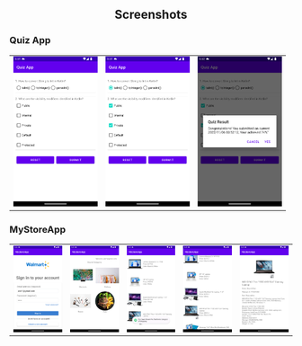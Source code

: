 <p align="center">
    <h2 align="center">Screenshots</h2>
</p>
<p align="center">
<h3>Quiz App</h3>
<table align="center" border="0">
    <tr>
        <td><img src="QuizApp-Screenshot/Screenshot_20221106_155125.png" width="150" /></td>
        <td><img src="QuizApp-Screenshot/Screenshot_20221106_155159.png" width="150" /></td>
        <td><img src="QuizApp-Screenshot/Screenshot_20221106_155222.png" width="150" /></td>
    </tr>
</table>
<h3>MyStoreApp</h3>
<table align="center" border="0">
    <tr>
        <td><img src="MyStoreApp-Screenshot/Screenshot_20221106_172443.png" width="150" /></td>
        <td><img src="MyStoreApp-Screenshot/Screenshot_20221106_172511.png" width="150" /></td>
        <td><img src="MyStoreApp-Screenshot/Screenshot_20221106_172520.png" width="150" /></td>
        <td><img src="MyStoreApp-Screenshot/Screenshot_20221106_172530.png" width="150" /></td>
        <td><img src="MyStoreApp-Screenshot/Screenshot_20221106_172609.png" width="150" /></td>
    </tr>
</table>
</p>
